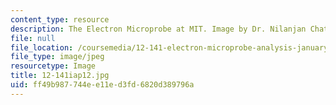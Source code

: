 ```yaml
---
content_type: resource
description: The Electron Microprobe at MIT. Image by Dr. Nilanjan Chatterjee.
file: null
file_location: /coursemedia/12-141-electron-microprobe-analysis-january-iap-2012/ff49b987744ee11ed3fd6820d389796a_12-141iap12.jpg
file_type: image/jpeg
resourcetype: Image
title: 12-141iap12.jpg
uid: ff49b987-744e-e11e-d3fd-6820d389796a
---
```

